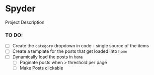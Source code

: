 # Spyder

Project Description

### TO DO:

- [ ] Create the `category` dropdown in code - single source of the items
- [ ] Create a template for the posts that get loaded into `home`
- [ ] Dynamically load the posts in `home`
  - [ ] Paginate posts when > threshold per page
  - [ ] Make Posts clickable
